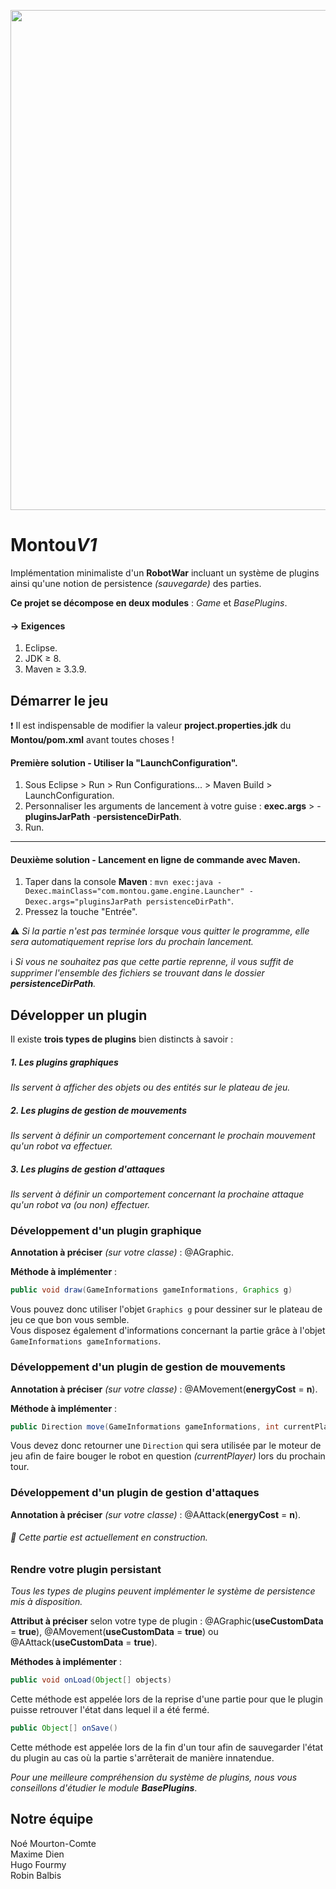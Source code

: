 <p align="center">
  <img src="https://i.imgur.com/HRAyxGJ.png" width="800" />
</p>

# Montou*V1*
Implémentation minimaliste d'un **RobotWar** incluant un système de plugins ainsi qu'une notion de persistence *(sauvegarde)* des parties.

**Ce projet se décompose en deux modules** : <i>Game</i> et <i>BasePlugins</i>.

#### &rarr; Exigences

1. Eclipse.
2. JDK &ge; 8.
3. Maven &ge; 3.3.9.

## Démarrer le jeu

:exclamation: Il est indispensable de modifier la valeur **project.properties.jdk** du **Montou/pom.xml** avant toutes choses !

#### Première solution - Utiliser la "LaunchConfiguration".
1. Sous Eclipse &gt; Run &gt; Run Configurations... &gt; Maven Build &gt; LaunchConfiguration.
2. Personnaliser les arguments de lancement à votre guise : **exec.args** &gt; -**pluginsJarPath** -**persistenceDirPath**.
3. Run.

------------

#### Deuxième solution - Lancement en ligne de commande avec Maven.
1. Taper dans la console **Maven** : `mvn exec:java -Dexec.mainClass="com.montou.game.engine.Launcher" -Dexec.args="pluginsJarPath persistenceDirPath"`.
2. Pressez la touche "Entrée".

:warning: <i>Si la partie n'est pas terminée lorsque vous quitter le programme, elle sera automatiquement reprise lors du prochain lancement.</i>

:information_source: <i>Si vous ne souhaitez pas que cette partie reprenne, il vous suffit de supprimer l'ensemble des fichiers se trouvant dans le dossier  **persistenceDirPath**.</i>

## Développer un plugin
Il existe **trois types de plugins** bien distincts à savoir :
##### 1. Les plugins graphiques
*Ils servent à afficher des objets ou des entités sur le plateau de jeu.*
##### 2. Les plugins de gestion de mouvements
*Ils servent à définir un comportement concernant le prochain mouvement qu'un robot va effectuer.*
##### 3. Les plugins de gestion d'attaques
*Ils servent à définir un comportement concernant la prochaine attaque qu'un robot va (ou non) effectuer.*

### Développement d'un plugin graphique
**Annotation à préciser** *(sur votre classe)* : @AGraphic.

**Méthode à implémenter** :
```java
public void draw(GameInformations gameInformations, Graphics g)
```
Vous pouvez donc utiliser l'objet ```Graphics g``` pour dessiner sur le plateau de jeu ce que bon vous semble.<br>
Vous disposez également d'informations concernant la partie grâce à l'objet ```GameInformations gameInformations```.

### Développement d'un plugin de gestion de mouvements
**Annotation à préciser** *(sur votre classe)* : @AMovement(**energyCost** = **n**).

**Méthode à implémenter** :
```java
public Direction move(GameInformations gameInformations, int currentPlayer)
```
Vous devez donc retourner une ```Direction``` qui sera utilisée par le moteur de jeu afin de faire bouger le robot en question *(currentPlayer)*  lors du prochain tour.

### Développement d'un plugin de gestion d'attaques
**Annotation à préciser** *(sur votre classe)* : @AAttack(**energyCost** = **n**).
###### :construction: Cette partie est actuellement en construction.

### Rendre votre plugin persistant
*Tous les types de plugins peuvent implémenter le système de persistence mis à disposition.*

**Attribut à préciser** selon votre type de plugin : @AGraphic(**useCustomData** = **true**), @AMovement(**useCustomData** = **true**) ou @AAttack(**useCustomData** = **true**).

**Méthodes à implémenter** : 
```java
public void onLoad(Object[] objects)
```
Cette méthode est appelée lors de la reprise d'une partie pour que le plugin puisse retrouver l'état dans lequel il a été fermé.
```java
public Object[] onSave()
```
Cette méthode est appelée lors de la fin d'un tour afin de sauvegarder l'état du plugin au cas où la partie s'arrêterait de manière innatendue.

<i>Pour une meilleure compréhension du système de plugins, nous vous conseillons d'étudier le module **BasePlugins**</i>.

## Notre équipe
Noé Mourton-Comte<br/>
Maxime Dien<br/>
Hugo Fourmy<br/>
Robin Balbis<br/>
